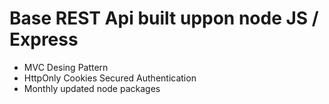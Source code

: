 # Base REST Api built uppon node JS / Express

- MVC Desing Pattern
- HttpOnly Cookies Secured Authentication
- Monthly updated node packages
